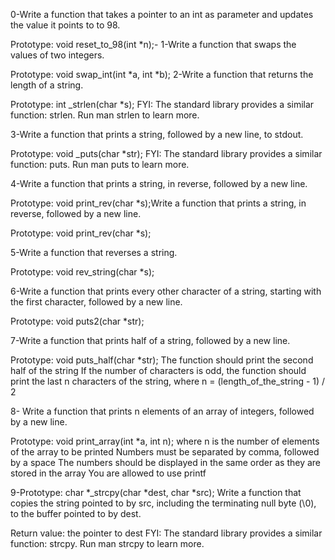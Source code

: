 0-Write a function that takes a pointer to an int as parameter and updates the value it points to to 98.

Prototype: void reset_to_98(int *n);-
1-Write a function that swaps the values of two integers.

Prototype: void swap_int(int *a, int *b);
2-Write a function that returns the length of a string.

Prototype: int _strlen(char *s);
FYI: The standard library provides a similar function: strlen. Run man strlen to learn more.

3-Write a function that prints a string, followed by a new line, to stdout.

Prototype: void _puts(char *str);
FYI: The standard library provides a similar function: puts. Run man puts to learn more.

4-Write a function that prints a string, in reverse, followed by a new line.

Prototype: void print_rev(char *s);Write a function that prints a string, in reverse, followed by a new line.

Prototype: void print_rev(char *s);

5-Write a function that reverses a string.

Prototype: void rev_string(char *s);

6-Write a function that prints every other character of a string, starting with the first character, followed by a new line.

Prototype: void puts2(char *str);

7-Write a function that prints half of a string, followed by a new line.

Prototype: void puts_half(char *str);
The function should print the second half of the string
If the number of characters is odd, the function should print the last n characters of the string, where n = (length_of_the_string - 1) / 2


8- Write a function that prints n elements of an array of integers, followed by a new line.

Prototype: void print_array(int *a, int n);
where n is the number of elements of the array to be printed
Numbers must be separated by comma, followed by a space
The numbers should be displayed in the same order as they are stored in the array
You are allowed to use printf

9-Prototype: char *_strcpy(char *dest, char *src);
Write a function that copies the string pointed to by src, including the terminating null byte (\0), to the buffer pointed to by dest.

Return value: the pointer to dest
FYI: The standard library provides a similar function: strcpy. Run man strcpy to learn more.
